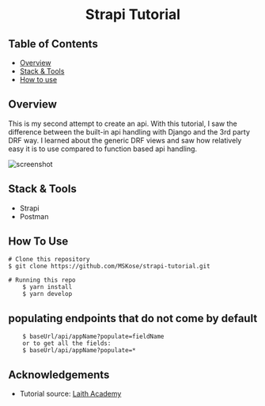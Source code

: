 <h1 align="center">Strapi Tutorial</h1>

## Table of Contents

- [Overview](#overview)
- [Stack & Tools](#stack)
- [How to use](#how-to-use)

## Overview

This is my second attempt to create an api. With this tutorial, I saw the difference between the built-in api handling with Django and the 3rd party DRF way. I learned about the generic DRF views and saw how relatively easy it is to use compared to function based api handling.

![screenshot](./drf-tutorial-2.png)

<h2 id="stack">Stack & Tools</h2>

- Strapi
- Postman

## How To Use

```
# Clone this repository
$ git clone https://github.com/MSKose/strapi-tutorial.git

# Running this repo
    $ yarn install
    $ yarn develop
```

## populating endpoints that do not come by default
```
    $ baseUrl/api/appName?populate=fieldName
    or to get all the fields:
    $ baseUrl/api/appName?populate=*
```
## Acknowledgements
- Tutorial source: [Laith Academy](https://www.youtube.com/watch?v=vcopLqUq594&t=10s)

